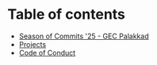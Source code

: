 # Table of contents

* [Season of Commits '25 - GEC Palakkad](README.md)
* [Projects](projects.md)
* [Code of Conduct](code-of-conduct.md)
